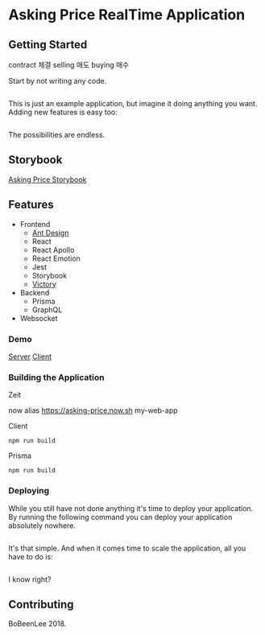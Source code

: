 # Asking Price RealTime Application

## Getting Started

contract 체결
selling 매도
buying 매수

Start by not writing any code.

```

```

This is just an example application, but imagine it doing anything you want. Adding new features is easy too:

```

```

The possibilities are endless.
## Storybook
[Asking Price Storybook](https://bobinlee.github.io/asking-price/)

## Features
+ Frontend
    + [Ant Design](https://ant.design/)
    + React
    + React Apollo
    + React Emotion
    + Jest
    + Storybook
    + [Victory](https://formidable.com/open-source/victory/)
+ Backend
    + Prisma
    + GraphQL
+ Websocket

### Demo
[Server](https://asking-price.now.sh/)
[Client]()

### Building the Application
Zeit

now alias https://asking-price.now.sh my-web-app

Client
```
npm run build
```
Prisma
```
npm run build
```

### Deploying

While you still have not done anything it's time to deploy your application. By running the following command you can deploy your application absolutely nowhere.

```

```

It's that simple. And when it comes time to scale the application, all you have to do is:

```

```

I know right?

## Contributing
BoBeenLee 2018.